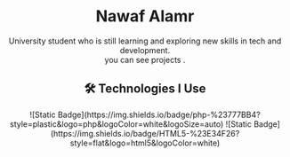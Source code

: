 <h1 align="center">Nawaf Alamr </h1>

<p align="center">
  University student who is still learning and exploring new skills in tech and development.<br>
  you can see projects .
</p>


<h2 align="center">🛠️ Technologies I Use</h2>

<p align="center">
![Static Badge](https://img.shields.io/badge/php-%23777BB4?style=plastic&logo=php&logoColor=white&logoSize=auto)
![Static Badge](https://img.shields.io/badge/HTML5-%23E34F26?style=flat&logo=html5&logoColor=white)


</p>
